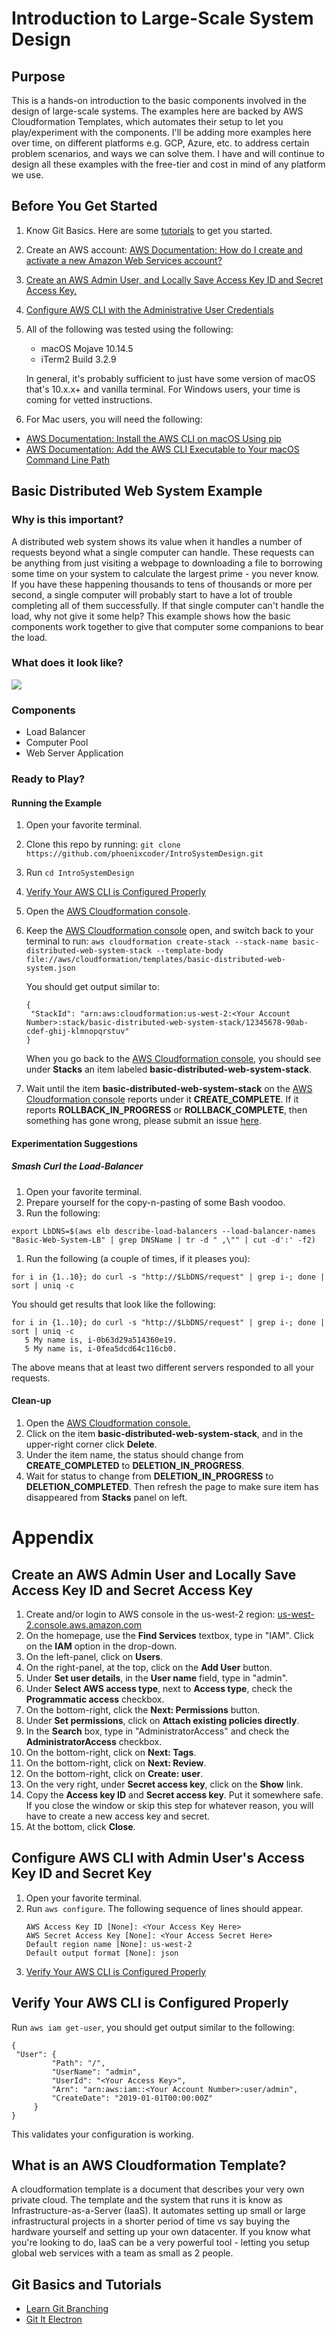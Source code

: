 # Introduction to Large-Scale System Design

## Purpose
This is a hands-on introduction to the basic components involved in the design of large-scale systems.
The examples here are backed by AWS Cloudformation Templates, which automates their setup to let you
play/experiment with the components. I'll be adding more examples here over time, on different platforms e.g. GCP, Azure, etc. to address certain problem scenarios, and ways we can solve them. I have and will continue to design all these examples with the free-tier and cost in mind of any platform we use. 

## Before You Get Started
1. Know Git Basics. Here are some [tutorials](https://github.com/phoenixcoder/IntroSystemDesign#git-basics-and-tutorials) to get you started.
1. Create an AWS account: [AWS Documentation: How do I create and activate a new Amazon Web Services account?](https://aws.amazon.com/premiumsupport/knowledge-center/create-and-activate-aws-account/)
1. [Create an AWS Admin User, and Locally Save Access Key ID and Secret Access Key.](https://github.com/phoenixcoder/IntroSystemDesign#create-an-aws-admin-user-and-locally-save-access-key-id-and-secret-access-key)
1. [Configure AWS CLI with the Administrative User Credentials](https://github.com/phoenixcoder/IntroSystemDesign#configure-aws-cli-with-admin-users-access-key-id-and-secret-key) 
1. All of the following was tested using the following:
   - macOS Mojave 10.14.5
   - iTerm2 Build 3.2.9

   In general, it's probably sufficient to just have some version of macOS that's 10.x.x+ and vanilla terminal.
   For Windows users, your time is coming for vetted instructions.
1. For Mac users, you will need the following:
 - [AWS Documentation: Install the AWS CLI on macOS Using pip](https://docs.aws.amazon.com/cli/latest/userguide/install-macos.html#awscli-install-osx-pip)
 - [AWS Documentation: Add the AWS CLI Executable to Your macOS Command Line Path](https://docs.aws.amazon.com/cli/latest/userguide/install-macos.html#awscli-install-osx-path)

## Basic Distributed Web System Example
### Why is this important?
A distributed web system shows its value when it handles a number of requests beyond what a single computer
can handle. These requests can be anything from just visiting a webpage to downloading a file to borrowing
some time on your system to calculate the largest prime - you never know. If you have these happening thousands
to tens of thousands or more per second, a single computer will probably start to have a lot of trouble completing
all of them successfully. If that single computer can't handle the load, why not give it some help? This example
shows how the basic components work together to give that computer some companions to bear the load.

### What does it look like?
![](https://github.com/phoenixcoder/IntroSystemDesign/blob/master/resources/img/basic-distributed-web-system.png)

### Components
- Load Balancer
- Computer Pool
- Web Server Application

### Ready to Play?
#### Running the Example
1. Open your favorite terminal.
1. Clone this repo by running: `git clone https://github.com/phoenixcoder/IntroSystemDesign.git`
1. Run `cd IntroSystemDesign`
1. [Verify Your AWS CLI is Configured Properly](https://github.com/phoenixcoder/IntroSystemDesign#verify-your-aws-cli-is-configured-properly)
1. Open the [AWS Cloudformation console](https://us-west-2.console.aws.amazon.com/cloudformation/home?region=us-west-2#/stacks).
1. Keep the [AWS Cloudformation console](https://us-west-2.console.aws.amazon.com/cloudformation/home?region=us-west-2#/stacks) open, and switch back to your terminal to run:
`aws cloudformation create-stack --stack-name basic-distributed-web-system-stack --template-body file://aws/cloudformation/templates/basic-distributed-web-system.json`

   You should get output similar to:
   ```
   {
    "StackId": "arn:aws:cloudformation:us-west-2:<Your Account Number>:stack/basic-distributed-web-system-stack/12345678-90ab-cdef-ghij-klmnopqrstuv"
   }
   ```

   When you go back to the [AWS Cloudformation console](https://us-west-2.console.aws.amazon.com/cloudformation/home?region=us-west-2#/stacks), you should see
   under **Stacks** an item labeled **basic-distributed-web-system-stack**.
1. Wait until the item **basic-distributed-web-system-stack** on the [AWS Cloudformation console](https://us-west-2.console.aws.amazon.com/cloudformation/home?region=us-west-2#/stacks) reports under it **CREATE_COMPLETE**. If it reports **ROLLBACK_IN_PROGRESS** or **ROLLBACK_COMPLETE**, then something has gone wrong, please submit an issue [here](https://github.com/phoenixcoder/IntroSystemDesign/issues).

#### Experimentation Suggestions
##### Smash Curl the Load-Balancer
1. Open your favorite terminal.
1. Prepare yourself for the copy-n-pasting of some Bash voodoo.
1. Run the following:
```
export LbDNS=$(aws elb describe-load-balancers --load-balancer-names "Basic-Web-System-LB" | grep DNSName | tr -d " ,\"" | cut -d':' -f2)
```
1. Run the following (a couple of times, if it pleases you):
```
for i in {1..10}; do curl -s "http://$LbDNS/request" | grep i-; done | sort | uniq -c
```

You should get results that look like the following:
```
for i in {1..10}; do curl -s "http://$LbDNS/request" | grep i-; done | sort | uniq -c
   5 My name is, i-0b63d29a514360e19.
   5 My name is, i-0fea5dcd64c116cb0.
```

The above means that at least two different servers responded to all your requests.

#### Clean-up
1. Open the [AWS Cloudformation console.](https://us-west-2.console.aws.amazon.com/cloudformation/home?region=us-west-2#/stacks)
1. Click on the item **basic-distributed-web-system-stack**, and in the upper-right corner click **Delete**.
1. Under the item name, the status should change from **CREATE_COMPLETED** to **DELETION_IN_PROGRESS**.
1. Wait for status to change from **DELETION_IN_PROGRESS** to **DELETION_COMPLETED**. Then refresh the page to make sure item has disappeared from **Stacks** panel on left.

# Appendix
## Create an AWS Admin User and Locally Save Access Key ID and Secret Access Key
1. Create and/or login to AWS console in the us-west-2 region: [us-west-2.console.aws.amazon.com](https://us-west-2.console.aws.amazon.com)
2. On the homepage, use the **Find Services** textbox, type in "IAM". Click on the **IAM** option in the drop-down.
3. On the left-panel, click on **Users**.
4. On the right-panel, at the top, click on the **Add User** button.
5. Under **Set user details**, in the **User name** field, type in "admin".
6. Under **Select AWS access type**, next to **Access type**, check the **Programmatic access** checkbox.
7. On the bottom-right, click the **Next: Permissions** button.
8. Under **Set permissions**, click on **Attach existing policies directly**.
9. In the **Search** box, type in "AdministratorAccess" and check the **AdministratorAccess** checkbox.
10. On the bottom-right, click on **Next: Tags**.
11. On the bottom-right, click on **Next: Review**.
12. On the bottom-right, click on **Create: user**.
13. On the very right, under **Secret access key**, click on the **Show** link.
14. Copy the **Access key ID** and **Secret access key**. Put it somewhere safe. If you close the window or skip this step for whatever reason, you will have to create a new access key and secret.
15. At the bottom, click **Close**.

## Configure AWS CLI with Admin User's Access Key ID and Secret Key
1. Open your favorite terminal.
2. Run `aws configure`. The following sequence of lines should appear.
   ```
   AWS Access Key ID [None]: <Your Access Key Here>
   AWS Secret Access Key [None]: <Your Access Secret Here>
   Default region name [None]: us-west-2
   Default output format [None]: json
   ```
3. [Verify Your AWS CLI is Configured Properly](https://github.com/phoenixcoder/IntroSystemDesign#verify-your-aws-cli-is-configured-properly)

## Verify Your AWS CLI is Configured Properly
Run `aws iam get-user`, you should get output similar to the following:

   ```
   {
	"User": {
       	    "Path": "/",
            "UserName": "admin",
       	    "UserId": "<Your Access Key>",
            "Arn": "arn:aws:iam::<Your Account Number>:user/admin",
            "CreateDate": "2019-01-01T00:00:00Z"
    	}
   }
   ```

This validates your configuration is working.

## What is an AWS Cloudformation Template?
A cloudformation template is a document that describes your very own private cloud. The template
and the system that runs it is know as Infrastructure-as-a-Server (IaaS). It automates setting
up small or large infrastructural projects in a shorter period of time vs say buying the hardware
yourself and setting up your own datacenter. If you know what you're looking to do, IaaS can be
a very powerful tool - letting you setup global web services with a team as small as 2 people.

## Git Basics and Tutorials
- [Learn Git Branching](https://learngitbranching.js.org)
- [Git It Electron](https://github.com/jlord/git-it-electron#what-to-install)
